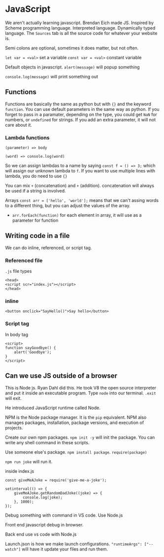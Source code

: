 # JavaScript
We aren't actually learning javascript. Brendan Eich made JS. Inspired by Scheme programming language. Interpreted language. Dynamically typed language. The `Sources` tab is all the source code for whatever your website is.

Semi colons are optional, sometimes it does matter, but not often.

`let var = <val>` set a variable
`const var = <val>` constant variable

Default objects in javascript.
`alert(message)` will popup something

`console.log(message)` will print something out

## Functions
Functions are basically the same as python but with `{}` and the keyword `function`. You can use default parameters in the same way as python.
If you forget to pass in a paramater, depending on the type, you could get `NaN` for numbers, or `undefined` for strings.
If you add an extra parameter, it will not care about it.

### Lambda functions
`(parameter) => body`
```
(word) => console.log(word)
```

So we can assign lambdas to a name by saying `const f = () => 3;` which will assign our unknown lambda to `f`.
If you want to use multiple lines with lambda, you do need to use `{}`

You can mix `+` (concatenation) and `+` (addition). concatenation will always be used if a string is involved.

Arrays
`const arr = ['hello', 'world'];` means that we can't assing words to a different thing, but you can adjust the values of the array.
- `arr.forEach(function)` for each element in array, it will use as a parameter for function

## Writing code in a file
We can do inline, referenced, or script tag.

### Referenced file
`.js` file types
```
<head>
<script scr="index.js"></script>
</head>
```

### inline
`<button onclick="SayHello()">Say hello</button>`

### Script tag
In body tag
```
<script>
function sayGoodbye() {
    alert('Goodbye');
}
</script>
```

## Can we use JS outside of a browser
This is Node js. Ryan Dahl did this. He took V8 the open source interpreter and put it inside an executable program. Type `node` into our terminal. `.exit` will exit.

He introduced JavaScript runtime called Node.

NPM is the Node package manager. It is the `pip` equivalent. NPM also manages packages, installation, package versions, and execution of projects.

Create our own npm packages. `npm init -y` will init the package. You can write any shell command in these scripts.

Use someone else's package. `npm install package`. `require(package)`

`npm run joke` will run it.

inside index.js
```
const giveMeAJoke = require('give-me-a-joke');

setinterval(() => {
    giveMeAJoke.getRandomDadJoke((joke) => {
        console.log(joke);
    }, 1000);
});
```
Debug something with command in VS code. Use Node.js

Front end javascript debug in browser.

Back end use vs code with Node.js


Launch.json is how we make launch configurations.
`"runtimeArgs": ["--watch"]` will have it update your files and run them.
